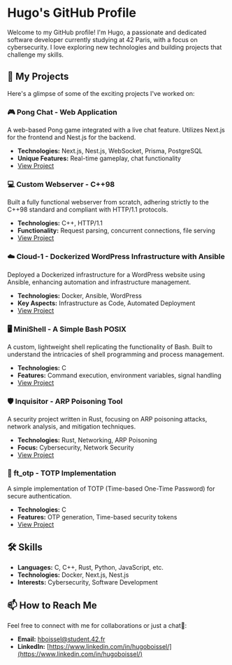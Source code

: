 # Hugo's GitHub Profile

Welcome to my GitHub profile! I'm Hugo, a passionate and dedicated software developer currently studying at 42 Paris, with a focus on cybersecurity. I love exploring new technologies and building projects that challenge my skills.

## 🚀 My Projects

Here's a glimpse of some of the exciting projects I've worked on:

### 🎮 Pong Chat - Web Application

A web-based Pong game integrated with a live chat feature. Utilizes Next.js for the frontend and Nest.js for the backend.

- **Technologies:** Next.js, Nest.js, WebSocket, Prisma, PostgreSQL
- **Unique Features:** Real-time gameplay, chat functionality
- [View Project](https://github.com/hboissel/transcendence)

### 💻 Custom Webserver - C++98

Built a fully functional webserver from scratch, adhering strictly to the C++98 standard and compliant with HTTP/1.1 protocols.

- **Technologies:** C++, HTTP/1.1
- **Functionality:** Request parsing, concurrent connections, file serving
- [View Project](https://github.com/hboissel/webserv)

### ☁️ Cloud-1 - Dockerized WordPress Infrastructure with Ansible

Deployed a Dockerized infrastructure for a WordPress website using Ansible, enhancing automation and infrastructure management.

- **Technologies:** Docker, Ansible, WordPress
- **Key Aspects:** Infrastructure as Code, Automated Deployment
- [View Project](https://github.com/hboissel/cloud-1)

### 🖥️ MiniShell - A Simple Bash POSIX

A custom, lightweight shell replicating the functionality of Bash. Built to understand the intricacies of shell programming and process management.

- **Technologies:** C
- **Features:** Command execution, environment variables, signal handling
- [View Project](https://github.com/hboissel/minishell)

### 🛡️ Inquisitor - ARP Poisoning Tool

A security project written in Rust, focusing on ARP poisoning attacks, network analysis, and mitigation techniques.

- **Technologies:** Rust, Networking, ARP Poisoning
- **Focus:** Cybersecurity, Network Security
- [View Project](https://github.com/hboissel/inquisitor)

### 🔐 ft_otp - TOTP Implementation

A simple implementation of TOTP (Time-based One-Time Password) for secure authentication.

- **Technologies:** C
- **Features:** OTP generation, Time-based security tokens
- [View Project](https://github.com/hboissel/ft_otp)

## 🛠 Skills

- **Languages:** C, C++, Rust, Python, JavaScript, etc.
- **Technologies:** Docker, Next.js, Nest.js
- **Interests:** Cybersecurity, Software Development

## 📫 How to Reach Me

Feel free to connect with me for collaborations or just a chat🤝:

- **Email:** [hboissel@student.42.fr](mailto:hboissel@student.42.fr)
- **LinkedIn:** [https://www.linkedin.com/in/hugoboissel/](https://www.linkedin.com/in/hugoboissel/)
